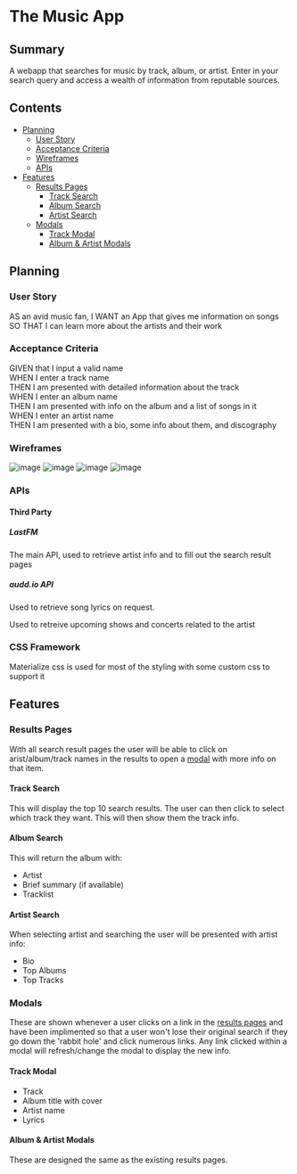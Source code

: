 # The Music App

## Summary

A webapp that searches for music by track, album, or artist. Enter in your search query and access a wealth of information from reputable sources.

## Contents

- [Planning](#planning)
  - [User Story](#user-story)
  - [Acceptance Criteria](#acceptance-criteria)
  - [Wireframes](#wireframes)
  - [APIs](#apis)
- [Features](#features)
  - [Results Pages](#results-pages)
    - [Track Search](#track-search)
    - [Album Search](#album-search)
    - [Artist Search](#arist-search)
  - [Modals](#modals)
    - [Track Modal](#track-modal)
    - [Album & Artist Modals](#album-artists-modal)

## Planning

### User Story

AS an avid music fan,
I WANT an App that gives me information on songs
SO THAT I can learn more about the artists and their work

### Acceptance Criteria

GIVEN that I input a valid name  
WHEN I enter a track name  
THEN I am presented with detailed information about the track  
WHEN I enter an album name  
THEN I am presented with info on the album and a list of songs in it  
WHEN I enter an artist name  
THEN I am presented with a bio, some info about them, and discography

### Wireframes

![image](https://user-images.githubusercontent.com/59972622/80771729-3c14e880-8b4c-11ea-936d-c620bbad988c.png)
![image](https://user-images.githubusercontent.com/59972622/80771761-5a7ae400-8b4c-11ea-8554-7d0bb3b74e73.png)
![image](https://user-images.githubusercontent.com/59972622/80771774-5f3f9800-8b4c-11ea-9281-97c70ca5f2e5.png)
![image](https://user-images.githubusercontent.com/59972622/80771775-61095b80-8b4c-11ea-970f-dbd6875e8b3c.png)

### APIs

#### Third Party

##### LastFM

The main API, used to retrieve artist info and to fill out the search result pages

##### audd.io API

Used to retrieve song lyrics on request.

Used to retreive upcoming shows and concerts related to the artist

### CSS Framework

Materialize css is used for most of the styling with some custom css to support it

## Features

### Results Pages

With all search result pages the user will be able to click on arist/album/track names in the results to open a [modal](#modals) with more info on that item.

#### Track Search

This will display the top 10 search results. The user can then click to select which track they want. This will then show them the track info.

#### Album Search

This will return the album with:

- Artist
- Brief summary (if available)
- Tracklist

#### Artist Search

When selecting artist and searching the user will be presented with artist info:

- Bio
- Top Albums
- Top Tracks

### Modals

These are shown whenever a user clicks on a link in the [results pages](#results-pages) and have been implimented so that a user won't lose their original search if they go down the 'rabbit hole' and click numerous links. Any link clicked within a modal will refresh/change the modal to display the new info.

#### Track Modal

- Track
- Album title with cover
- Artist name
- Lyrics

#### Album & Artist Modals

These are designed the same as the existing results pages.

